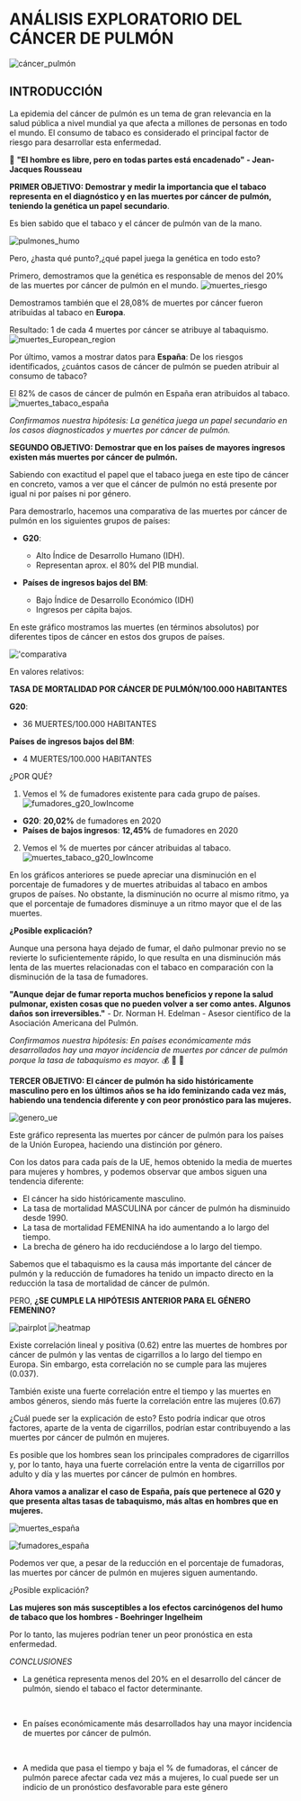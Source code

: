 # ANÁLISIS EXPLORATORIO DEL CÁNCER DE PULMÓN
![cáncer_pulmón](./img/pulmón.jpg)

## INTRODUCCIÓN
La epidemia del cáncer de pulmón es un tema de gran relevancia en la salud pública a nivel mundial ya que afecta a millones de personas en todo el mundo. El consumo de tabaco es considerado el principal factor de riesgo para desarrollar esta enfermedad.

💭 **"El hombre es libre, pero en todas partes está encadenado" -​ Jean-Jacques Rousseau​**

**PRIMER OBJETIVO: Demostrar y medir la importancia que el tabaco representa en el diagnóstico y en las muertes por cáncer de pulmón, teniendo la genética un papel secundario**.

Es bien sabido que el tabaco y el cáncer de pulmón van de la mano.

![pulmones_humo](img/pulmones_humo.jpg)

Pero, ¿hasta qué punto?,¿qué papel juega la genética en todo esto?


Primero, demostramos que la genética es responsable de menos del 20% de las muertes por cáncer de pulmón en el mundo.
![muertes_riesgo](img/muertes_por_fact_riesgo.png)

Demostramos también que el 28,08% de muertes por cáncer fueron atribuidas al tabaco en **Europa**.

Resultado: 1 de cada 4 muertes por cáncer se atribuye al tabaquismo.
![muertes_European_region](img/muertes_European_region.png)

Por último, vamos a mostrar datos para **España**:
De los riesgos identificados, ¿cuántos casos de cáncer de pulmón se pueden atribuir al consumo de tabaco?​


El 82% de casos de cáncer de pulmón en España eran atribuidos al tabaco.
![muertes_tabaco_españa](img/muertes_tabaco_españa.png)

_Confirmamos nuestra hipótesis: La genética juega un papel secundario en los casos diagnosticados y muertes por cáncer de pulmón._


**SEGUNDO OBJETIVO: Demostrar que en los países de mayores ingresos existen más muertes por cáncer de pulmón.**

Sabiendo con exactitud el papel que el tabaco juega en este tipo de cáncer en concreto, vamos a ver que el cáncer de pulmón no está presente por igual ni por países ni por género.

Para demostrarlo, hacemos una comparativa de las muertes por cáncer de pulmón en los siguientes grupos de países:

* **G20**: 
  - Alto Índice de Desarrollo Humano (IDH).
  - Representan aprox. el 80% del PIB mundial.

* **Países de ingresos bajos del BM**:
  - Bajo Índice de Desarrollo Económico (IDH)
  - Ingresos per cápita bajos.

En este gráfico mostramos las muertes (en términos absolutos) por diferentes tipos de cáncer en estos dos grupos de países.

!['comparativa](img/comparativa_g20_WBLI.png)

En valores relativos:

**TASA DE MORTALIDAD POR CÁNCER DE PULMÓN/100.000 HABITANTES**

**G20**: 
* 36 MUERTES/100.000 HABITANTES

**Países de ingresos bajos del BM**:
* 4 MUERTES/100.000 HABITANTES
  

¿POR QUÉ?

1. Vemos el % de fumadores existente para cada grupo de países.
  ![fumadores_g20_lowIncome](img/porcentaje_fumadores_adultos_G20_LOWINCOME.png)

  * __G20__: **20,02%** de fumadores en 2020
  * __Países de bajos ingresos__: **12,45%** de fumadores en 2020

2. Vemos el % de muertes por cáncer atribuidas al tabaco.
   ![muertes_tabaco_g20_lowIncome](img/muertes_cancer_por_tabaco_g20_lowIncome.png)


En los gráficos anteriores se puede apreciar una disminución en el porcentaje de fumadores y de muertes atribuidas al tabaco en ambos grupos de países. No obstante, la disminución no ocurre al mismo ritmo, ya que el porcentaje de fumadores disminuye a un ritmo mayor que el de las muertes.

**¿Posible explicación?**

Aunque una persona haya dejado de fumar, el daño pulmonar previo no se revierte lo suficientemente rápido, lo que resulta en una disminución más lenta de las muertes relacionadas con el tabaco en comparación con la disminución de la tasa de fumadores.

**"Aunque dejar de fumar reporta muchos beneficios y repone la salud pulmonar, existen cosas que no pueden volver a ser como antes. Algunos daños son irreversibles."** - Dr. Norman H. Edelman - Asesor científico de la Asociación Americana del Pulmón.

_Confirmamos nuestra hipótesis: En países económicamente más desarrollados hay una mayor incidencia de muertes por cáncer de pulmón porque la tasa de tabaquismo es mayor._ 💰 🚬 💊


**TERCER OBJETIVO: El cáncer de pulmón ha sido históricamente masculino pero en los últimos años se ha ido feminizando cada vez más, habiendo una tendencia diferente y con peor pronóstico para las mujeres.**

![genero_ue](img/GENERO_UE.png)

Este gráfico representa las muertes por cáncer de pulmón para los países de la Unión Europea, haciendo una distinción por género.


Con los datos para cada país de la UE, hemos obtenido la media de muertes para mujeres y hombres, y podemos observar que ambos siguen una tendencia diferente:

* El cáncer ha sido históricamente masculino.
* La tasa de mortalidad MASCULINA por cáncer de pulmón  ha disminuido desde 1990.
* La tasa de mortalidad FEMENINA ha ido aumentando a lo largo del tiempo.
* La brecha de género ha ido recduciéndose a lo largo del tiempo.

Sabemos que el tabaquismo es la causa más importante del cáncer de pulmón y la reducción de fumadores ha tenido un impacto directo en la reducción la tasa de mortalidad de cáncer de pulmón.

PERO, **¿SE CUMPLE LA HIPÓTESIS ANTERIOR PARA EL GÉNERO FEMENINO?**

![pairplot](img/pairplot.png)
![heatmap](img/heatmap.png)

Existe correlación lineal y positiva (0.62) entre las muertes de hombres por cáncer de pulmón y las ventas de cigarrillos a lo largo del tiempo en Europa.
Sin embargo, esta correlación no se cumple para las mujeres (0.037).

También existe una fuerte correlación entre el tiempo y las muertes en ambos géneros, siendo más fuerte la correlación entre las mujeres (0.67)

¿Cuál puede ser la explicación de esto?
Esto podría indicar que otros factores, aparte de la venta de cigarrillos, podrían estar contribuyendo a las muertes por cáncer de pulmón en mujeres.

Es posible que los hombres sean los principales compradores de cigarrillos y, por lo tanto, haya una fuerte correlación entre la venta de cigarrillos por adulto y día y las muertes por cáncer de pulmón en hombres.


**Ahora vamos a analizar el caso de España, país que pertenece al G20 y que presenta altas tasas de tabaquismo, más altas en hombres que en mujeres.**

![muertes_españa](img/muertes_totales_espana.png)

![fumadores_españa](img/FUMADORES_ESPAÑA.png)

Podemos ver que, a pesar de la reducción en el porcentaje de fumadoras, las muertes por cáncer de pulmón en mujeres siguen aumentando.

¿Posible explicación?

**Las mujeres son más susceptibles a los efectos carcinógenos del humo de tabaco que los hombres - Boehringer Ingelheim**

Por lo tanto, las mujeres podrían tener un peor pronóstica en esta enfermedad.

*CONCLUSIONES*

* La genética representa menos del 20% en el desarrollo del cáncer de pulmón, siendo el tabaco el factor determinante.​

​

* En países económicamente más desarrollados hay una mayor incidencia de muertes por cáncer de pulmón.​

​

* A medida que pasa el tiempo y baja el % de fumadoras, el cáncer de pulmón parece afectar cada vez más a mujeres, lo cual puede ser un indicio de un pronóstico desfavorable para este género


